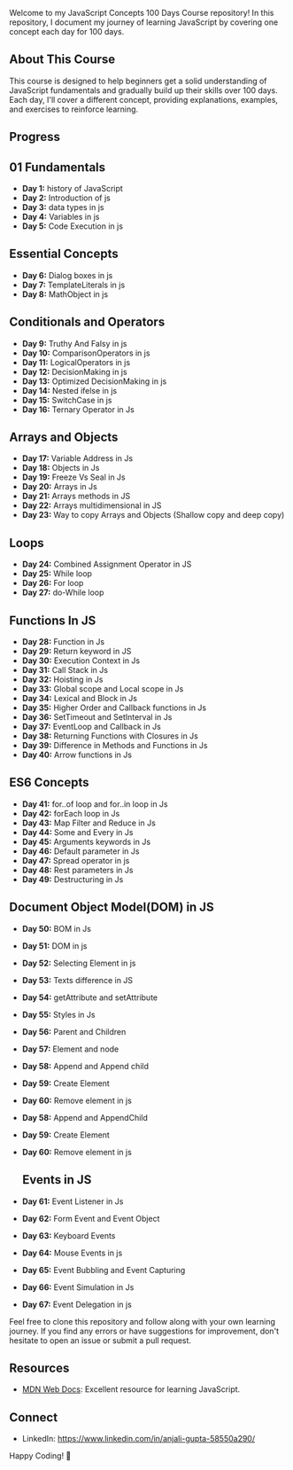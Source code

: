 
Welcome to my JavaScript Concepts 100 Days Course repository! In this repository, I document my journey of learning JavaScript by covering one concept each day for 100 days.

## About This Course
This course is designed to help beginners get a solid understanding of JavaScript fundamentals and gradually build up their skills over 100 days. Each day, I'll cover a different concept, providing explanations, examples, and exercises to reinforce learning.

## Progress
## 01 Fundamentals
- **Day 1:** history of JavaScript
- **Day 2:** Introduction of js
- **Day 3:** data types in js
- **Day 4:** Variables in js
- **Day 5:** Code Execution in js

## Essential Concepts
- **Day 6:** Dialog boxes in js
- **Day 7:** TemplateLiterals in js
- **Day 8:** MathObject in js  

## Conditionals and Operators
- **Day 9:** Truthy And Falsy in js  
- **Day 10:** ComparisonOperators in js   
- **Day 11:** LogicalOperators in js   
- **Day 12:** DecisionMaking in js   
- **Day 13:** Optimized DecisionMaking in js  
- **Day 14:** Nested ifelse in js  
- **Day 15:** SwitchCase in js
- **Day 16:** Ternary Operator in Js

## Arrays and Objects
- **Day 17:** Variable Address in Js
- **Day 18:** Objects in Js
- **Day 19:** Freeze Vs Seal in Js
- **Day 20:** Arrays in Js
- **Day 21:** Arrays methods in JS
- **Day 22:** Arrays multidimensional in JS
- **Day 23:** Way to copy Arrays and Objects (Shallow copy and deep copy) 

## Loops
- **Day 24:** Combined Assignment Operator in JS
- **Day 25:** While loop 
- **Day 26:** For loop
- **Day 27:** do-While loop




## Functions In JS
- **Day 28:** Function in Js
- **Day 29:** Return keyword in JS
- **Day 30:** Execution Context in Js
- **Day 31:** Call Stack in Js
- **Day 32:** Hoisting in Js
- **Day 33:** Global scope and Local scope in Js
- **Day 34:** Lexical and Block in Js
- **Day 35:** Higher Order and Callback functions in Js
- **Day 36:** SetTimeout and SetInterval in Js
- **Day 37:** EventLoop and Callback in Js
- **Day 38:** Returning Functions with Closures in Js
- **Day 39:** Difference in Methods and Functions in Js
- **Day 40:** Arrow functions in Js


## ES6 Concepts
- **Day 41:** for..of loop and for..in loop in Js
- **Day 42:** forEach loop in Js
- **Day 43:** Map Filter and Reduce in Js
- **Day 44:** Some and Every in Js
- **Day 45:** Arguments keywords in Js
- **Day 46:** Default parameter  in Js
- **Day 47:** Spread operator in js
- **Day 48:** Rest parameters in Js
- **Day 49:** Destructuring in Js



## Document Object Model(DOM) in JS
- **Day 50:** BOM in Js
- **Day 51:** DOM in js
- **Day 52:** Selecting Element in js
- **Day 53:** Texts difference in JS
- **Day 54:** getAttribute and setAttribute
- **Day 55:** Styles in Js
- **Day 56:** Parent and Children 
- **Day 57:** Element and node
- **Day 58:** Append and Append child
- **Day 59:** Create Element
- **Day 60:** Remove element in js 
- **Day 58:** Append and AppendChild
- **Day 59:** Create Element
- **Day 60:** Remove element in js 

  ## Events in JS
- **Day 61:** Event Listener in Js
- **Day 62:** Form Event and Event Object
- **Day 63:** Keyboard Events
- **Day 64:** Mouse Events in js
- **Day 65:** Event Bubbling and Event Capturing
- **Day 66:** Event Simulation in Js
- **Day 67:** Event Delegation in js
  



Feel free to clone this repository and follow along with your own learning journey. If you find any errors or have suggestions for improvement, don't hesitate to open an issue or submit a pull request.

## Resources
- [MDN Web Docs](https://developer.mozilla.org/en-US/docs/Web/JavaScript): Excellent resource for learning JavaScript.

## Connect
- LinkedIn: https://www.linkedin.com/in/anjali-gupta-58550a290/


Happy Coding! 🚀
